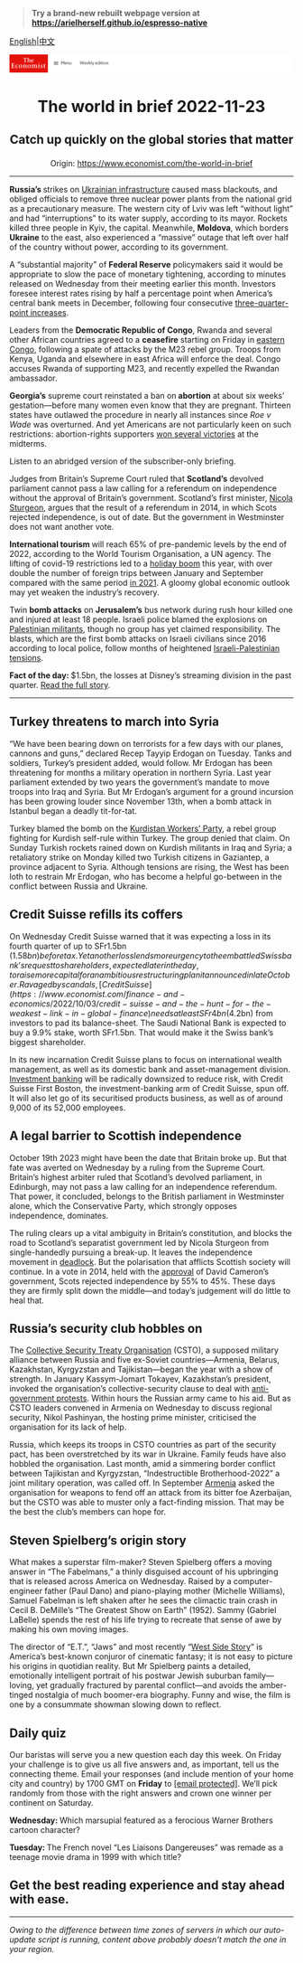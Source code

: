 > **Try a brand-new rebuilt webpage version at https://arielherself.github.io/espresso-native**

[English](https://github.com/arielherself/espresso/blob/main/README.md)|[中文](https://github-com.translate.goog/arielherself/espresso/blob/main/README.md?_x_tr_sl=en&_x_tr_tl=zh-CN&_x_tr_hl=zh-CN&_x_tr_pto=wapp)



![The Economist](menubar.png)

# <p align="center">The world in brief 2022-11-23</p>

## <p align="center">Catch up quickly on the global stories that matter</p>

<p align="center">Origin: <a href="https://www.economist.com/the-world-in-brief">https://www.economist.com/the-world-in-brief</a><hr>

<strong>Russia’s </strong>strikes on [Ukrainian infrastructure](https://www.economist.com/europe/2022/10/24/ukraine-races-to-stop-russia-from-destroying-its-power-grid) caused mass blackouts, and obliged officials to remove three nuclear power plants from the national grid as a precautionary measure. The western city of Lviv was left “without light” and had “interruptions” to its water supply, according to its mayor. Rockets killed three people in Kyiv, the capital. Meanwhile, <strong>Moldova</strong>, which borders <strong>Ukraine</strong> to the east, also experienced a “massive” outage that left over half of the country without power, according to its government. 

A “substantial majority” of <strong>Federal Reserve</strong> policymakers said it would be appropriate to slow the pace of monetary tightening, according to minutes released on Wednesday from their meeting earlier this month. Investors foresee interest rates rising by half a percentage point when America’s central bank meets in December, following four consecutive [three-quarter-point increases](https://www.economist.com/finance-and-economics/2022/11/02/the-fed-delivers-another-jumbo-rate-rise-and-its-far-from-done).

Leaders from the <strong>Democratic Republic of Congo</strong>, Rwanda and several other African countries agreed to a <strong>ceasefire</strong> starting on Friday in [eastern Congo](https://www.economist.com/middle-east-and-africa/2022/09/29/congo-says-martial-law-has-brought-calm-yet-violence-is-rising), following a spate of attacks by the M23 rebel group. Troops from Kenya, Uganda and elsewhere in east Africa will enforce the deal. Congo accuses Rwanda of supporting M23, and recently expelled the Rwandan ambassador.

<strong>Georgia’s</strong> supreme court reinstated a ban on<strong> abortion</strong> at about six weeks’ gestation—before many women even know that they are pregnant. Thirteen states have outlawed the procedure in nearly all instances since<em> Roe v Wade</em> was overturned. And yet Americans are not particularly keen on such restrictions: abortion-rights supporters [won several victories](https://www.economist.com/united-states/2022/11/11/where-abortion-was-on-the-ballot-americans-voted-to-protect-it) at the midterms.

Listen to an abridged version of the subscriber-only briefing.

Judges from Britain’s Supreme Court ruled that <strong>Scotland’s</strong> devolved parliament cannot pass a law calling for a referendum on independence without the approval of Britain’s government. Scotland’s first minister, [Nicola Sturgeon](https://www.economist.com/the-world-ahead/2022/11/18/nicola-sturgeon-on-the-push-for-another-scottish-referendum), argues that the result of a referendum in 2014, in which Scots rejected independence, is out of date. But the government in Westminster does not want another vote. 

<strong>International tourism </strong>will reach 65% of pre-pandemic levels by the end of 2022, according to the World Tourism Organisation, a UN agency. The lifting of covid-19 restrictions led to a [holiday boom](https://www.economist.com/the-world-ahead/2022/11/14/take-that-covid-revenge-tourism-takes-off) this year, with over double the number of foreign trips between January and September compared with the same period [in 2021](https://www.economist.com/graphic-detail/2021/12/01/this-year-may-prove-even-worse-for-the-tourism-industry-than-2020). A gloomy global economic outlook may yet weaken the industry’s recovery. 

Twin <strong>bomb attacks</strong> on <strong>Jerusalem’s</strong> bus network during rush hour killed one and injured at least 18 people. Israeli police blamed the explosions on [Palestinian militants](https://www.economist.com/briefing/2021/05/20/how-israel-and-hamas-returned-to-armed-conflict), though no group has yet claimed responsibility. The blasts, which are the first bomb attacks on Israeli civilians since 2016 according to local police, follow months of heightened [Israeli-Palestinian tensions](https://www.economist.com/graphic-detail/2021/05/18/the-israel-palestine-conflict-has-claimed-14000-lives-since-1987). 

<strong>Fact of the day: </strong>$1.5bn, the losses at Disney’s streaming division in the past quarter. [Read the full story](https://www.economist.com/leaders/2022/11/21/disney-brings-back-a-star-of-the-past-but-its-real-problem-is-the-script).

----------

## Turkey threatens to march into Syria

“We have been bearing down on terrorists for a few days with our planes, cannons and guns,” declared Recep Tayyip Erdogan on Tuesday. Tanks and soldiers, Turkey’s president added, would follow. Mr Erdogan has been threatening for months a military operation in northern Syria. Last year parliament extended by two years the government’s mandate to move troops into Iraq and Syria. But Mr Erdogan’s argument for a ground incursion has been growing louder since November 13th, when a bomb attack in Istanbul began a deadly tit-for-tat.

Turkey blamed the bomb on the [Kurdistan Workers’ Party](https://www.economist.com/the-economist-explains/2022/06/28/what-is-the-pkk), a rebel group fighting for Kurdish self-rule within Turkey. The group denied that claim. On Sunday Turkish rockets rained down on Kurdish militants in Iraq and Syria; a retaliatory strike on Monday killed two Turkish citizens in Gaziantep, a province adjacent to Syria. Although tensions are rising, the West has been loth to restrain Mr Erdogan, who has become a helpful go-between in the conflict between Russia and Ukraine.

## Credit Suisse refills its coffers

On Wednesday Credit Suisse warned that it was expecting a loss in its fourth quarter of up to SFr1.5bn ($1.58bn) before tax. Yet another loss lends more urgency to the embattled Swiss bank’s request to shareholders, expected later in the day, to raise more capital for an ambitious restructuring plan it announced in late October. Ravaged by scandals, [Credit Suisse](https://www.economist.com/finance-and-economics/2022/10/03/credit-suisse-and-the-hunt-for-the-weakest-link-in-global-finance) needs at least SFr4bn ($4.2bn) from investors to pad its balance-sheet. The Saudi National Bank is expected to buy a 9.9% stake, worth SFr1.5bn. That would make it the Swiss bank’s biggest shareholder.

In its new incarnation Credit Suisse plans to focus on international wealth management, as well as its domestic bank and asset-management division. [Investment banking](https://www.economist.com/finance-and-economics/2022/09/28/investment-banks-are-sharpening-the-axe) will be radically downsized to reduce risk, with Credit Suisse First Boston, the investment-banking arm of Credit Suisse, spun off. It will also let go of its securitised products business, as well as of around 9,000 of its 52,000 employees.

## A legal barrier to Scottish independence

October 19th 2023 might have been the date that Britain broke up. But that fate was averted on Wednesday by a ruling from the Supreme Court. Britain’s highest arbiter ruled that Scotland’s devolved parliament, in Edinburgh, may not pass a law calling for an independence referendum. That power, it concluded, belongs to the British parliament in Westminster alone, which the Conservative Party, which strongly opposes independence, dominates.

The ruling clears up a vital ambiguity in Britain’s constitution, and blocks the road to Scotland’s separatist government led by Nicola Sturgeon from single-handedly pursuing a break-up. It leaves the independence movement in [deadlock](https://www.economist.com/britain/2022/03/05/the-fight-over-scottish-independence-appears-to-be-deadlocked). But the polarisation that afflicts Scottish society will continue. In a vote in 2014, held with the [approval](https://www.economist.com/britain/2012/01/14/if-at-first-you-dont-succeed) of David Cameron’s government, Scots rejected independence by 55% to 45%. These days they are firmly split down the middle—and today’s judgement will do little to heal that.

## Russia’s security club hobbles on

The [Collective Security Treaty Organisation](https://www.economist.com/the-economist-explains/2022/01/06/what-is-the-collective-security-treaty-organisation) (CSTO), a supposed military alliance between Russia and five ex-Soviet countries—Armenia, Belarus, Kazakhstan, Kyrgyzstan and Tajikistan—began the year with a show of strength. In January Kassym-Jomart Tokayev, Kazakhstan’s president, invoked the organisation’s collective-security clause to deal with [anti-government protests](https://www.economist.com/asia/kazakhstans-president-vows-to-cling-on-despite-nationwide-protests/21807017). Within hours the Russian army came to his aid. But as CSTO leaders convened in Armenia on Wednesday to discuss regional security, Nikol Pashinyan, the hosting prime minister, criticised the organisation for its lack of help.

Russia, which keeps its troops in CSTO countries as part of the security pact, has been overstretched by its war in Ukraine. Family feuds have also hobbled the organisation. Last month, amid a simmering border conflict between Tajikistan and Kyrgyzstan, “Indestructible Brotherhood-2022” a joint military operation, was called off. In September [Armenia](https://www.economist.com/the-economist-explains/2022/09/13/why-azerbaijan-and-armenia-are-fighting-again) asked the organisation for weapons to fend off an attack from its bitter foe Azerbaijan, but the CSTO was able to muster only a fact-finding mission. That may be the best the club’s members can hope for.

## Steven Spielberg’s origin story

What makes a superstar film-maker? Steven Spielberg offers a moving answer in “The Fabelmans,” a thinly disguised account of his upbringing that is released across America on Wednesday. Raised by a computer-engineer father (Paul Dano) and piano-playing mother (Michelle Williams), Samuel Fabelman is left shaken after he sees the climactic train crash in Cecil B. DeMille’s “The Greatest Show on Earth” (1952). Sammy (Gabriel LaBelle) spends the rest of his life trying to recreate that sense of awe by making his own moving images.

The director of “E.T.”, “Jaws” and most recently “[West Side Story](https://www.economist.com/culture/2022/01/22/west-side-story-and-the-magic-of-remakes)” is America’s best-known conjuror of cinematic fantasy; it is not easy to picture his origins in quotidian reality. But Mr Spielberg paints a detailed, emotionally intelligent portrait of his postwar Jewish suburban family—loving, yet gradually fractured by parental conflict—and avoids the amber-tinged nostalgia of much boomer-era biography. Funny and wise, the film is one by a consummate showman slowing down to reflect.

## Daily quiz

Our baristas will serve you a new question each day this week. On Friday your challenge is to give us all five answers and, as important, tell us the connecting theme. Email your responses (and include mention of your home city and country) by 1700 GMT on <strong>Friday</strong> to [<span class="__cf_email__" data-cfemail="401135293a053330322533332f0025232f2e2f2d2933346e232f2d">[email&#160;protected]</span>](https://mail.google.com/mail/?view=cm&amp;fs=1&amp;tf=1&amp;to=QuizEspresso@economist.com). We’ll pick randomly from those with the right answers and crown one winner per continent on Saturday.  


<strong>Wednesday: </strong>Which marsupial featured as a ferocious Warner Brothers cartoon character?

<strong>Tuesday: </strong>The French novel “Les Liaisons Dangereuses” was remade as a teenage movie drama in 1999 with which title?

## Get the best reading experience and stay ahead with ease.

----------

*Owing to the difference between time zones of servers in which our auto-update script is running, content above probably doesn't match the one in your region.*
